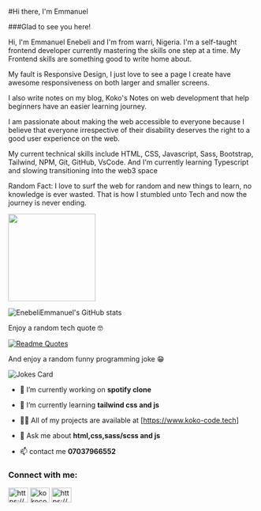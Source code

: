 #Hi there, I'm Emmanuel

###Glad to see you here!

Hi, I'm Emmanuel Enebeli and I'm from warri, Nigeria. I'm a self-taught frontend developer currently mastering the skills one step at a time. My Frontend skills are something good to write home about.

My fault is Responsive Design, I just love to see a page I create have awesome responsiveness on both larger and smaller screens.

I also write notes on my blog, Koko's Notes on web development that help beginners have an easier learning journey.

I am passionate about making the web accessible to everyone because I believe that everyone irrespective of their disability deserves the right to a good user experience on the web.

My current technical skills include HTML, CSS, Javascript, Sass,  Bootstrap, Tailwind, NPM, Git, GitHub, VsCode. And I'm currently learning Typescript and slowing transitioning into the web3 space

Random Fact: I love to surf the web for random and new things to learn, no knowledge is ever wasted. That is how I stumbled unto Tech and now the journey is never ending.

<img height="177em" src="https://github-readme-stats.vercel.app/api/top-langs/?username=EnebeliEmmanuel&title_color=ffffff&theme=vue-dark&show_icons=true&count_private=true&hide_border=true&layout=compact&langs" />

![EnebeliEmmanuel's GitHub stats](https://github-readme-stats.vercel.app/api?username=EnebeliEmmanuel&show_icons=true&theme=radical)

Enjoy a random tech quote 🤓

[![Readme Quotes](https://quotes-github-readme.vercel.app/api?type=horizontal)](https://github.com/piyushsuthar/github-readme-quotes)

And enjoy a random funny programming joke 😁

![Jokes Card](https://readme-jokes.vercel.app/api)


- 🔭 I’m currently working on **spotify clone**

- 🌱 I’m currently learning **tailwind css and js**

- 👨‍💻 All of my projects are available at [https://www.koko-code.tech]
- 💬 Ask me about **html,css,sass/scss and js**

- 📫 contact me **07037966552**

<h3 align="left">Connect with me:</h3>
<p align="left">
<a href="https://codepen.io/koko_codes" target="blank"><img align="center" src="https://raw.githubusercontent.com/rahuldkjain/github-profile-readme-generator/master/src/images/icons/Social/codepen.svg" alt="https://codepen.io/koko_codes" height="30" width="40" /></a>
<a href="https://twitter.com/kokocodes" target="blank"><img align="center" src="https://raw.githubusercontent.com/rahuldkjain/github-profile-readme-generator/master/src/images/icons/Social/twitter.svg" alt="kokocodes" height="30" width="40" /></a>
<a href="https://linkedin.com/in/https://www.linkedin.com/in/emmanuel-enebeli-07893b1a2/" target="blank"><img align="center" src="https://raw.githubusercontent.com/rahuldkjain/github-profile-readme-generator/master/src/images/icons/Social/linked-in-alt.svg" alt="https://www.linkedin.com/in/emmanuel-enebeli-07893b1a2/" height="30" width="40" /></a>
</p>



